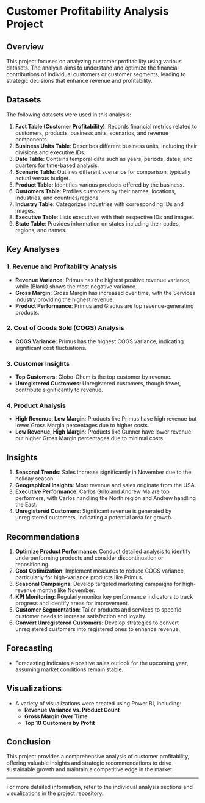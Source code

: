 # Customer Profitability Analysis Project

## Overview
This project focuses on analyzing customer profitability using various datasets. The analysis aims to understand and optimize the financial contributions of individual customers or customer segments, leading to strategic decisions that enhance revenue and profitability.

## Datasets
The following datasets were used in this analysis:

1. **Fact Table (Customer Profitability)**: Records financial metrics related to customers, products, business units, scenarios, and revenue components.
2. **Business Units Table**: Describes different business units, including their divisions and executive IDs.
3. **Date Table**: Contains temporal data such as years, periods, dates, and quarters for time-based analysis.
4. **Scenario Table**: Outlines different scenarios for comparison, typically actual versus budget.
5. **Product Table**: Identifies various products offered by the business.
6. **Customers Table**: Profiles customers by their names, locations, industries, and countries/regions.
7. **Industry Table**: Categorizes industries with corresponding IDs and images.
8. **Executive Table**: Lists executives with their respective IDs and images.
9. **State Table**: Provides information on states including their codes, regions, and names.

## Key Analyses
### 1. Revenue and Profitability Analysis
- **Revenue Variance**: Primus has the highest positive revenue variance, while (Blank) shows the most negative variance.
- **Gross Margin**: Gross Margin has increased over time, with the Services industry providing the highest revenue.
- **Product Performance**: Primus and Gladius are top revenue-generating products. 

### 2. Cost of Goods Sold (COGS) Analysis
- **COGS Variance**: Primus has the highest COGS variance, indicating significant cost fluctuations.

### 3. Customer Insights
- **Top Customers**: Globo-Chem is the top customer by revenue.
- **Unregistered Customers**: Unregistered customers, though fewer, contribute significantly to revenue.

### 4. Product Analysis
- **High Revenue, Low Margin**: Products like Primus have high revenue but lower Gross Margin percentages due to higher costs.
- **Low Revenue, High Margin**: Products like Gunner have lower revenue but higher Gross Margin percentages due to minimal costs.

## Insights
1. **Seasonal Trends**: Sales increase significantly in November due to the holiday season.
2. **Geographical Insights**: Most revenue and sales originate from the USA.
3. **Executive Performance**: Carlos Grilo and Andrew Ma are top performers, with Carlos handling the North region and Andrew handling the East.
4. **Unregistered Customers**: Significant revenue is generated by unregistered customers, indicating a potential area for growth.

## Recommendations
1. **Optimize Product Performance**: Conduct detailed analysis to identify underperforming products and consider discontinuation or repositioning.
2. **Cost Optimization**: Implement measures to reduce COGS variance, particularly for high-variance products like Primus.
3. **Seasonal Campaigns**: Develop targeted marketing campaigns for high-revenue months like November.
4. **KPI Monitoring**: Regularly monitor key performance indicators to track progress and identify areas for improvement.
5. **Customer Segmentation**: Tailor products and services to specific customer needs to increase satisfaction and loyalty.
6. **Convert Unregistered Customers**: Develop strategies to convert unregistered customers into registered ones to enhance revenue.

## Forecasting
- Forecasting indicates a positive sales outlook for the upcoming year, assuming market conditions remain stable.

## Visualizations
- A variety of visualizations were created using Power BI, including:
  - **Revenue Variance vs. Product Count**
  - **Gross Margin Over Time**
  - **Top 10 Customers by Profit**

## Conclusion
This project provides a comprehensive analysis of customer profitability, offering valuable insights and strategic recommendations to drive sustainable growth and maintain a competitive edge in the market.

---

For more detailed information, refer to the individual analysis sections and visualizations in the project repository.